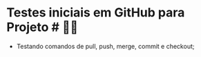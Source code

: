 # Testes iniciais em GitHub para Projeto # :man_cook:
 
 - Testando comandos de pull, push, merge, commit e checkout;
